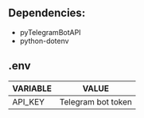 ## Dependencies:
<ul>
    <li>pyTelegramBotAPI</li>
    <li>python-dotenv</li>
</ul>

## .env
<table>
    <thead>
        <tr>
            <th>VARIABLE</th>
            <th>VALUE</th>
        </tr>
    </thead>
    <tbody>
        <tr>
            <td>API_KEY</td>
            <td>Telegram bot token</td>
        </tr>
   </tbody>
</table>